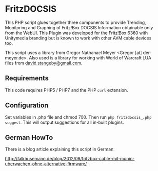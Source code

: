 FritzDOCSIS
============
This PHP script glues together three components to provide Trending, Monitoring and Graphing of
Fritz!Box DOCSIS Information obtainable only from the WebUI. This Plugin was developed for
the Fritz!Box 6360 with Unitymedia branding but is known to work with other AVM cable devices too.

This script uses a library from Gregor Nathanael Meyer <Gregor [at] der-meyer.de>.
Also used is a library for working with World of Warcraft LUA files from  david.stangeby@gmail.com.

Requirements
------------
This code requires PHP5 / PHP7 and the PHP `curl` extension.

Configuration
-------------
Set variables in .php file and chmod 700. Then run `php fritzdocsis_.php suggest`. This will output
suggestions for all in-built plugins.


German HowTo
------------
There is a blog article explaining this script in German:

http://falkhusemann.de/blog/2012/09/fritzbox-cable-mit-munin-uberwachen-ohne-alternative-firmware/
